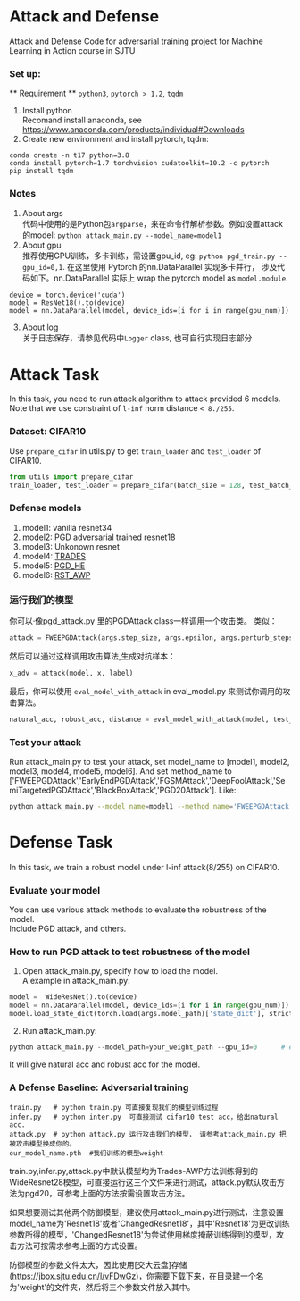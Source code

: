 # Attack and Defense 
Attack and Defense Code for adversarial training project for Machine Learning in Action course in SJTU 


### Set up:
** Requirement ** `python3`, `pytorch > 1.2`, `tqdm`  
1. Install python  
Recomand install anaconda, see https://www.anaconda.com/products/individual#Downloads
2. Create new environment and install pytorch, tqdm:
```
conda create -n t17 python=3.8
conda install pytorch=1.7 torchvision cudatoolkit=10.2 -c pytorch
pip install tqdm
```
### Notes
1. About args  
代码中使用的是Python包`argparse`，来在命令行解析参数。例如设置attack的model: `python attack_main.py --model_name=model1`  
2. About gpu  
推荐使用GPU训练，多卡训练，需设置gpu_id, eg: `python pgd_train.py --gpu_id=0,1`.
在这里使用 Pytorch 的nn.DataParallel 实现多卡并行， 涉及代码如下。nn.DataParallel 实际上 wrap the pytorch model as `model.module`.
```
device = torch.device('cuda')
model = ResNet18().to(device)    
model = nn.DataParallel(model, device_ids=[i for i in range(gpu_num)])
```
3. About log  
关于日志保存，请参见代码中`Logger` class, 也可自行实现日志部分  


# Attack Task
In this task, you need to run attack algorithm to attack provided 6 models.  
Note that we use constraint of `l-inf` norm distance `< 8./255`. 

### Dataset: CIFAR10
Use `prepare_cifar` in utils.py to get `train_loader` and `test_loader` of CIFAR10.  

```python
from utils import prepare_cifar
train_loader, test_loader = prepare_cifar(batch_size = 128, test_batch_size = 256)
```

### Defense models
1. model1:  vanilla resnet34
2. model2:  PGD adversarial trained resnet18
3. model3:  Unkonown resnet
4. model4:  [TRADES](https://arxiv.org/abs/1901.08573)
5. model5:  [PGD_HE](https://arxiv.org/abs/2002.08619)
6. model6:  [RST_AWP](https://arxiv.org/abs/2004.05884)

### 运行我们的模型
你可以·像pgd_attack.py 里的PGDAttack class一样调用一个攻击类。 类似： 
```python
attack = FWEEPGDAttack(args.step_size, args.epsilon, args.perturb_steps)

```
然后可以通过这样调用攻击算法,生成对抗样本：
```python
x_adv = attack(model, x, label)
```
最后，你可以使用 `eval_model_with_attack` in eval_model.py 来测试你调用的攻击算法。 
```python
natural_acc, robust_acc, distance = eval_model_with_attack(model, test_loader, attack, device)
```

### Test your attack 
Run attack_main.py to test your attack, set model_name to [model1, model2, model3, model4, model5, model6]. 
And set method_name to ['FWEEPGDAttack','EarlyEndPGDAttack','FGSMAttack','DeepFoolAttack','SemiTargetedPGDAttack','BlackBoxAttack','PGD20Attack'].
Like:
```sh
python attack_main.py --model_name=model1 --method_name='FWEEPGDAttack'
```



# Defense Task
In this task, we train a robust model under l-inf attack(8/255) on CIFAR10.  

### Evaluate your model
You can use various attack methods to evaluate the robustness of the model.   
Include PGD attack, and others.  

### How to run PGD attack to test robustness of the model
1. Open attack_main.py, specify how to load the model.  
  A example in attack_main.py:
```python
model =  WideResNet().to(device)  
model = nn.DataParallel(model, device_ids=[i for i in range(gpu_num)])
model.load_state_dict(torch.load(args.model_path)['state_dict'], strict=False)
```
2. Run attack_main.py:  
```python
python attack_main.py --model_path=your_weight_path --gpu_id=0      # eg. For multiple gpus, set --gpu_id=1,2,3
```
It will give natural acc and robust acc for the model.

### A Defense Baseline: Adversarial training   

```
train.py   # python train.py 可直接复现我们的模型训练过程
infer.py   # python inter.py  可直接测试 cifar10 test acc，给出natural acc.
attack.py  # python attack.py 运行攻击我们的模型， 请参考attack_main.py 把被攻击模型换成你的。
our_model_name.pth  #我们训练的模型weight
```
train.py,infer.py,attack.py中默认模型均为Trades-AWP方法训练得到的WideResnet28模型，可直接运行这三个文件来进行测试，attack.py默认攻击方法为pgd20，可参考上面的方法按需设置攻击方法。

如果想要测试其他两个防御模型，建议使用attack_main.py进行测试，注意设置model_name为'Resnet18'或者'ChangedResnet18'，其中'Resnet18'为更改训练参数所得的模型，'ChangedResnet18'为尝试使用梯度掩蔽训练得到的模型，攻击方法可按需求参考上面的方式设置。

防御模型的参数文件太大，因此使用[交大云盘]存储(https://jbox.sjtu.edu.cn/l/vFDwGz)，你需要下载下来，在目录建一个名为'weight'的文件夹，然后将三个参数文件放入其中。
